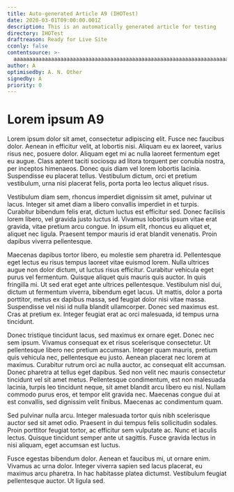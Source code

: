```yaml
---
title: Auto-generated Article A9 (IHOTest)
date: 2020-03-01T09:00:00.001Z
description: This is an automatically generated article for testing
directory: IHOTest
draftreason: Ready for Live Site
cconly: false
contentsource: >-
  aaaaaaaaaaaaaaaaaaaaaaaaaaaaaaaaaaaaaaaaaaaaaaaaaaaaaaaaaaaaaaaaaaaaaaaaaaaaaaaaaaaaaaaaaaaaaaaaaaaaaaaaaaaaaaaaaaaaaaaaaaaaaaaaaaaaaaaaaaaaaaaaaaaaaaaaaaaaaaaaaaaaaaaaaaaaaaaaaaaaaaaaaaaaaaaaaaaaaaaaaaaaaaaaaaaaaaaaaaaaaaaaaaaaaaaaaaaaaaaaaaaaaaaaaaaaaaaaaaaa
author: A
optimisedby: A. N. Other
signedby: A
priority: 0
---
```

# Lorem ipsum A9

Lorem ipsum dolor sit amet, consectetur adipiscing elit. Fusce nec faucibus dolor. Aenean in efficitur velit, at lobortis nisi. Aliquam eu ex laoreet, varius risus nec, posuere dolor. Aliquam eget mi ac nulla laoreet fermentum eget eu augue. Class aptent taciti sociosqu ad litora torquent per conubia nostra, per inceptos himenaeos. Donec quis diam vel lorem lobortis lacinia. Suspendisse eu placerat tellus. Vestibulum dictum, orci et pretium vestibulum, urna nisi placerat felis, porta porta leo lectus aliquet risus.

Vestibulum diam sem, rhoncus imperdiet dignissim sit amet, pulvinar ut lacus. Integer sit amet diam a libero convallis imperdiet in et turpis. Curabitur bibendum felis erat, dictum luctus est efficitur sed. Donec facilisis lorem libero, vel gravida justo luctus id. Vivamus lobortis ipsum vitae erat gravida, vitae pretium arcu congue. In ipsum elit, rhoncus eu aliquet et, aliquet nec ligula. Praesent tempor mauris id erat blandit venenatis. Proin dapibus viverra pellentesque.

Maecenas dapibus tortor libero, eu molestie sem pharetra id. Pellentesque eget lectus eu risus tempus laoreet vitae euismod lorem. Nulla ultrices augue non dolor dictum, ut luctus risus efficitur. Curabitur vehicula eget purus vel fermentum. Quisque aliquet quis mauris quis auctor. In quis fringilla mi. Ut sed erat eget ante ultrices pellentesque. Vestibulum nisl dui, dictum ut fermentum viverra, bibendum eget lacus. Ut mattis, dolor a porta porttitor, metus ex dapibus massa, sed feugiat dolor nisi vitae massa. Suspendisse vel nisi id nulla blandit ullamcorper. Donec sed maximus est. Cras at pretium ex. Integer feugiat erat ac orci malesuada, id tempus urna tincidunt.

Donec tristique tincidunt lacus, sed maximus ex ornare eget. Donec nec sem ipsum. Vivamus consequat ex et risus scelerisque consectetur. Ut pellentesque libero nec pretium accumsan. Integer quam mauris, pretium quis vehicula nec, pellentesque eu justo. Aenean placerat nec lorem at maximus. Curabitur rutrum orci ac nulla auctor, ac consequat elit accumsan. Donec pharetra at tellus eget dapibus. Sed non velit nec mauris consectetur tincidunt vel sit amet metus. Pellentesque condimentum, est non malesuada lacinia, turpis leo tincidunt neque, sit amet blandit arcu libero eu nisl. Nullam commodo purus eros, et tempor elit gravida nec. Maecenas congue dui at est convallis, sed dignissim velit finibus. Maecenas ac condimentum quam.

Sed pulvinar nulla arcu. Integer malesuada tortor quis nibh scelerisque auctor sed sit amet odio. Praesent in dui tempus felis sollicitudin sodales. Proin porttitor feugiat tortor, ac efficitur sem vulputate ac. Nunc et iaculis lectus. Quisque tincidunt semper ante ut sagittis. Fusce gravida lectus in nisi aliquam, eget accumsan est luctus.

Fusce egestas bibendum dolor. Aenean et faucibus mi, ut ornare enim. Vivamus ac urna dolor. Integer viverra sapien sed lacus placerat, eu maximus arcu pharetra. In hac habitasse platea dictumst. Vestibulum feugiat pellentesque auctor. Ut ligula sed.